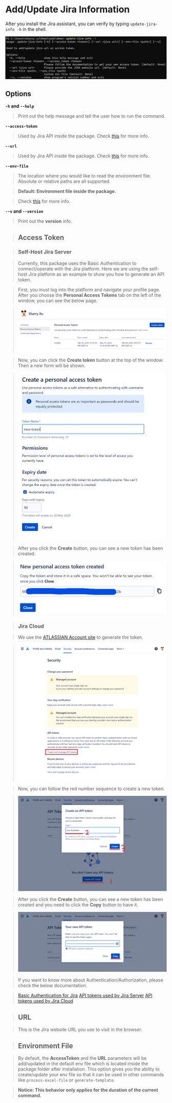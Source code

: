 # Add/Update Jira Information

After you install the Jira assistant, you can verify by typing `update-jira-info -h` in the shell.

![update_jira_info_command](../_static/image/reference/update-jira-info/update_jira_info_command.png)

## Options

**`-h` and `--help`**

> Print out the help message and tell the user how to run the command.

**`--access-token`**

> Used by Jira API inside the package.
> Check [this](#access-token) for more info.

**`--url`**

> Used by Jira API inside the package.
> Check [this](#url) for more info.

**`--env-file`**

> The location where you would like to read the environment file.
> Absolute or relative paths are all supported.

> **Default: Environment file inside the package.**

> Check [this](#environment-file) for more info.

**`--v` and `--version`**

> Print out the **version** info.

> ## Access Token

> ### Self-Host Jira Server

> Currently, this package uses the Basic Authentication to connect/operate with the Jira platform.
> Here we are using the self-host Jira platform as an example to show you how to generate an API token.

> First, you must log into the platform and navigate your profile page. After you choose the **Personal Access Tokens** tab on the left of the window, you can see the below page.

> ![update_jira_info_generate_token](../_static/image/reference/update-jira-info/update_jira_info_generate_token.png)

> Now, you can click the **Create token** button at the top of the window. Then a new form will be shown.

> ![update_jira_info_new_token_form](../_static/image/reference/update-jira-info/update_jira_info_new_token_form.png)

> After you click the **Create** button, you can see a new token has been created.

> ![update_jira_info_new_token](../_static/image/reference/update-jira-info/update_jira_info_new_token.png)

> ### Jira Cloud

> We use the [ATLASSIAN Account site](https://id.atlassian.com/manage-profile/security) to generate the token.

> ![update_jira_info_generate_token_in_cloud](../_static/image/reference/update-jira-info/update_jira_info_generate_token_in_cloud.png)

> Now, you can follow the red number sequence to create a new token.

> ![update_jira_info_new_token_form_in_cloud](../_static/image/reference/update-jira-info/update_jira_info_new_token_form_in_cloud.png)

> After you click the **Create** button, you can see a new token has been created and you need to click the **Copy** button to have it.

> ![update_jira_info_new_token_in_cloud](../_static/image/reference/update-jira-info/update_jira_info_new_token_in_cloud.png)

> If you want to know more about Authentication/Authorization, please check the below documentation.

> [Basic Authentication for Jira](https://developer.atlassian.com/cloud/jira/software/basic-auth-for-rest-apis)
> [API tokens used by Jira Server](https://confluence.atlassian.com/enterprise/using-personal-access-tokens-1026032365.html)
> [API tokens used by Jira Cloud](https://support.atlassian.com/atlassian-account/docs/manage-api-tokens-for-your-atlassian-account/)

> ## URL

> This is the Jira website URL you use to visit in the browser.

> ## Environment File

> By default, the **AccessToken** and the **URL** parameters will be add/updated in the default env file which is located inside the package folder after installation.
> This option gives you the ability to create/update your env file so that it can be used in other commands like `process-excel-file` or `generate-template`.

> **Notice: This behavior only applies for the duration of the current command.**
